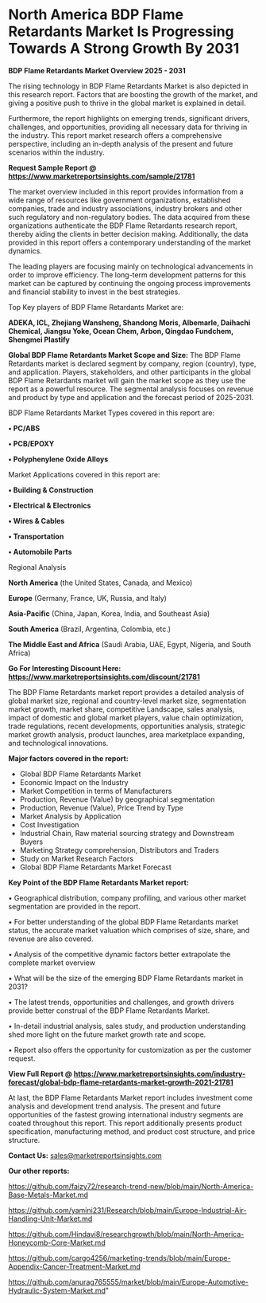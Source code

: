 # North America BDP Flame Retardants Market Is Progressing Towards A Strong Growth By 2031

<Strong> BDP Flame Retardants Market Overview 2025 - 2031</strong>

The rising technology in BDP Flame Retardants Market is also depicted in this research report. Factors that are boosting the growth of the market, and giving a positive push to thrive in the global market is explained in detail.

Furthermore, the report highlights on emerging trends, significant drivers, challenges, and opportunities, providing all necessary data for thriving in the industry. This report market research offers a comprehensive perspective, including an in-depth analysis of the present and future scenarios within the industry.

<strong>Request Sample Report @ <a href=https://www.marketreportsinsights.com/sample/21781>https://www.marketreportsinsights.com/sample/21781</a></strong>

The market overview included in this report provides information from a wide range of resources like government organizations, established companies, trade and industry associations, industry brokers and other such regulatory and non-regulatory bodies. The data acquired from these organizations authenticate the BDP Flame Retardants research report, thereby aiding the clients in better decision making. Additionally, the data provided in this report offers a contemporary understanding of the market dynamics.

The leading players are focusing mainly on technological advancements in order to improve efficiency. The long-term development patterns for this market can be captured by continuing the ongoing process improvements and financial stability to invest in the best strategies.

Top Key players of BDP Flame Retardants Market are:

<strong>ADEKA, ICL, Zhejiang Wansheng, Shandong Moris, Albemarle, Daihachi Chemical, Jiangsu Yoke, Ocean Chem, Arbon, Qingdao Fundchem, Shengmei Plastify</strong>

<strong><b>Global BDP Flame Retardants Market Scope and Size:</b></strong>
The BDP Flame Retardants market is declared segment by company, region (country), type, and application. Players, stakeholders, and other participants in the global BDP Flame Retardants market will gain the market scope as they use the report as a powerful resource. The segmental analysis focuses on revenue and product by type and application and the forecast period of 2025-2031.

BDP Flame Retardants Market Types covered in this report are:

<strong>• PC/ABS

• PCB/EPOXY

• Polyphenylene Oxide Alloys</strong>

Market Applications covered in this report are:

<strong>• Building & Construction

• Electrical & Electronics

• Wires & Cables

• Transportation

• Automobile Parts</strong> 

Regional Analysis

<strong>North America</strong> (the United States, Canada, and Mexico)

<strong>Europe</strong> (Germany, France, UK, Russia, and Italy)

<strong>Asia-Pacific</strong> (China, Japan, Korea, India, and Southeast Asia)

<strong>South America</strong> (Brazil, Argentina, Colombia, etc.)

<strong>The Middle East and Africa</strong> (Saudi Arabia, UAE, Egypt, Nigeria, and South Africa)

<strong>Go For Interesting Discount Here: <a href=https://www.marketreportsinsights.com/discount/21781>https://www.marketreportsinsights.com/discount/21781</a></strong>

The BDP Flame Retardants market report provides a detailed analysis of global market size, regional and country-level market size, segmentation market growth, market share, competitive Landscape, sales analysis, impact of domestic and global market players, value chain optimization, trade regulations, recent developments, opportunities analysis, strategic market growth analysis, product launches, area marketplace expanding, and technological innovations.

<strong><b>Major factors covered in the report:</b></strong>
<ul>
  <li>Global BDP Flame Retardants Market </li>
  <li>Economic Impact on the Industry</li>
  <li>Market Competition in terms of Manufacturers</li>
  <li>Production, Revenue (Value) by geographical segmentation</li>
  <li>Production, Revenue (Value), Price Trend by Type</li>
  <li>Market Analysis by Application</li>
  <li>Cost Investigation</li>
  <li>Industrial Chain, Raw material sourcing strategy and Downstream Buyers</li>
  <li>Marketing Strategy comprehension, Distributors and Traders</li>
  <li>Study on Market Research Factors</li>
  <li>Global BDP Flame Retardants Market Forecast</li>
</ul>

<strong><b>Key Point of the BDP Flame Retardants Market report:</b></strong>

• Geographical distribution, company profiling, and various other market segmentation are provided in the report.

• For better understanding of the global BDP Flame Retardants market status, the accurate market valuation which comprises of size, share, and revenue are also covered.

• Analysis of the competitive dynamic factors better extrapolate the complete market overview

• What will be the size of the emerging BDP Flame Retardants market in 2031?

• The latest trends, opportunities and challenges, and growth drivers provide better construal of the BDP Flame Retardants Market.

• In-detail industrial analysis, sales study, and production understanding shed more light on the future market growth rate and scope.

• Report also offers the opportunity for customization as per the customer request.

<strong><b>View Full Report @ <a href=https://www.marketreportsinsights.com/industry-forecast/global-bdp-flame-retardants-market-growth-2021-21781>https://www.marketreportsinsights.com/industry-forecast/global-bdp-flame-retardants-market-growth-2021-21781</a></b></strong>


At last, the BDP Flame Retardants Market report includes investment come analysis and development trend analysis. The present and future opportunities of the fastest growing international industry segments are coated throughout this report. This report additionally presents product specification, manufacturing method, and product cost structure, and price structure.

<strong>Contact Us:</strong>
sales@marketreportsinsights.com

<strong>Our other reports:</strong>

<a href=https://github.com/faizy72/research-trend-new/blob/main/North-America-Base-Metals-Market.md>https://github.com/faizy72/research-trend-new/blob/main/North-America-Base-Metals-Market.md</a>

<a href=https://github.com/yamini231/Research/blob/main/Europe-Industrial-Air-Handling-Unit-Market.md>https://github.com/yamini231/Research/blob/main/Europe-Industrial-Air-Handling-Unit-Market.md</a>

<a href=https://github.com/Hindavi8/researchgrowth/blob/main/North-America-Honeycomb-Core-Market.md>https://github.com/Hindavi8/researchgrowth/blob/main/North-America-Honeycomb-Core-Market.md</a>

<a href=https://github.com/cargo4256/marketing-trends/blob/main/Europe-Appendix-Cancer-Treatment-Market.md>https://github.com/cargo4256/marketing-trends/blob/main/Europe-Appendix-Cancer-Treatment-Market.md</a>

<a href=https://github.com/anurag765555/market/blob/main/Europe-Automotive-Hydraulic-System-Market.md>https://github.com/anurag765555/market/blob/main/Europe-Automotive-Hydraulic-System-Market.md</a>"
